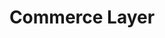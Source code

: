 ---
git: https://github.com/commercelayer
linkedin: https://linkedin.com/company/commerce-layer
logohandle: commercelayerio
sort: commercelayer
title: Commerce Layer
twitter: https://x.com/commercelayer
website: https://commercelayer.io/
---